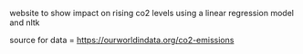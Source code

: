 website to show impact on rising co2 levels using a linear regression model and nltk

source for data = https://ourworldindata.org/co2-emissions

